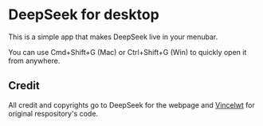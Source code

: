 # DeepSeek for desktop

This is a simple app that makes DeepSeek live in your menubar.

You can use Cmd+Shift+G (Mac) or Ctrl+Shift+G (Win) to quickly open it from anywhere.

## Credit

All credit and copyrights go to DeepSeek for the webpage and [Vincelwt](https://github.com/vincelwt) for original respository's code.
